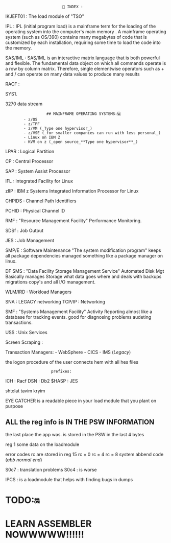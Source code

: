 

                             📇 INDEX :


IKJEFT01    : The load module of "TSO"

IPL         : IPL (initial program load) is a mainframe term for the loading of
              the operating system into the computer's main memory .
              A mainframe operating system (such as OS/390) contains many
              megabytes of code that is customized by each installation,
              requiring some time to load the code into the memory.

SAS/IML     : SAS/IML is an interactive matrix language that is both powerful
              and flexible. The fundamental data object on which all commands
              operate is a row by column matrix. Therefore, single elementwise
              operators such as + and / can operate on many data values to
              produce many results

RACF        :

SYS1.

3270 data stream

                      ## MAINFRAME OPERATING SYSTEMS:💻
            - z/OS
            - z/TPF
            - z/VM (_Type one hypervisor_)
            - z/VSE (_for smaller companies can run with less personal_)
            - Linux on IBM Z
            - KVM on z (_open source_**Type one hypervisor**_)

LPAR        : Logical Partition

CP          : Central Processor

SAP         : System Assist Processor

IFL         : Integrated Facility for Linux

zIIP        : IBM z Systems Integrated Information Processor for Linux

CHPIDS      : Channel Path Identifiers

PCHID       : Physical Channel ID



RMF         : "Resource Management Facility" Performance Monitoring.

SDSf        : Job Output

JES         : Job Management

SMP/E           : Software Maintenance "The system modification program"
                  keeps all package dependencies managed something like a
                  package manager on linux.

DF SMS          : "Data Facility Storage Management Service" Automated Disk Mgt
                  Basically manages Storage what data goes where and deals with
                  backups migrations copy's and all I/O management.

WLM/IRD         : Workload Managers

SNA             : LEGACY networking
TCP/IP          : Networking

SMF             : "Systems Management Facility" Activity Reporting
                  almost like a database for tracking events.
                  good for diagnosing problems audeting transactions.

USS             : Unix Services

Screen Scraping         :

Transaction Managers:
        - WebSphere
        - CICS
        - IMS (_Legacy_)


the logon procedure of the user connects hem with all hes files


                        prefixes:
ICH             : Racf
DSN             : Db2
$HASP           : JES





shtelat tavim kryim

EYE CATCHER is a readable piece in your load module that you plant on purpose

## ALL the reg info is IN THE PSW INFORMATION
the last place the app was. is stored in the PSW in the last 4 bytes

reg 1 some data on the loadmodule

error codes
rc are stored in reg 15
rc = 0
rc = 4
rc = 8
system abbend code (_abb normal end_)

S0c7    : translation problems
S0c4    : is worse

IPCS    : is a loadmodule that helps with finding bugs in dumps

# TODO:🔛
# LEARN ASSEMBLER NOWWWWW!!!!!!
